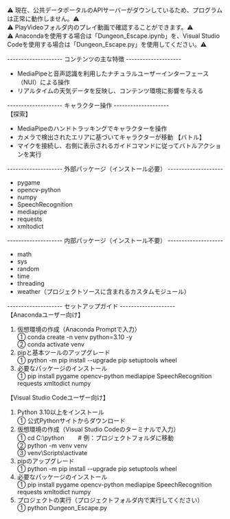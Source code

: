 ⚠ 現在、公共データポータルのAPIサーバーがダウンしているため、プログラムは正常に動作しません。⚠  
⚠ PlayVideoフォルダ内のプレイ動画で確認することができます。⚠  
⚠ Anacondaを使用する場合は「Dungeon_Escape.ipynb」を、Visual Studio Codeを使用する場合は「Dungeon_Escape.py」を使用してください。⚠  

-------------------- コンテンツの主な特徴 --------------------
 - MediaPipeと音声認識を利用したナチュラルユーザーインターフェース（NUI）による操作
 - リアルタイムの天気データを反映し、コンテンツ環境に影響を与える  

-------------------- キャラクター操作 --------------------  
【探索】  
 - MediaPipeのハンドトラッキングでキャラクターを操作
 - カメラで検出されたエリアに基づいてキャラクターが移動
【バトル】  
 - マイクを接続し、右側に表示されるガイドコマンドに従ってバトルアクションを実行

-------------------- 外部パッケージ（インストール必要） --------------------  
 - pygame
 - opencv-python
 - numpy
 - SpeechRecognition
 - mediapipe
 - requests
 - xmltodict

-------------------- 内部パッケージ（インストール不要） --------------------  
 - math
 - sys
 - random
 - time
 - threading
 - weather（プロジェクトソースに含まれるカスタムモジュール）

-------------------- セットアップガイド --------------------  
【Anacondaユーザー向け】  
1. 仮想環境の作成（Anaconda Promptで入力）  
  ① conda create -n venv python=3.10 -y  
  ② conda activate venv  
2. pipと基本ツールのアップグレード  
  ① python -m pip install --upgrade pip setuptools wheel  
3. 必要なパッケージのインストール  
  ① pip install pygame opencv-python mediapipe SpeechRecognition requests xmltodict numpy  

【Visual Studio Codeユーザー向け】  
1. Python 3.10以上をインストール  
  ① 公式Pythonサイトからダウンロード  
2. 仮想環境の作成（Visual Studio Codeのターミナルで入力）  
  ① cd C:\python 　　# 例：プロジェクトフォルダに移動  
  ② python -m venv venv  
  ③ venv\Scripts\activate  
3. pipのアップグレード  
  ① python -m pip install --upgrade pip setuptools wheel  
4. 必要なパッケージのインストール  
  ① pip install pygame opencv-python mediapipe SpeechRecognition requests xmltodict numpy  
5. プロジェクトの実行（プロジェクトフォルダ内で実行してください）  
  ① python Dungeon_Escape.py  

